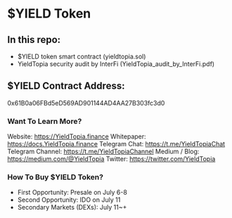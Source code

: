 # $YIELD Token

## In this repo:
- $YIELD token smart contract (yieldtopia.sol)
- YieldTopia security audit by InterFi (YieldTopia_audit_by_InterFi.pdf)

## $YIELD Contract Address:
0x61B0a06FBd5eD569AD901144AD4AA27B303fc3d0

### Want To Learn More?
Website: https://YieldTopia.finance
Whitepaper: https://docs.YieldTopia.finance
Telegram Chat: https://t.me/YieldTopiaChat
Telegram Channel: https://t.me/YieldTopiaChannel
Medium / Blog: https://medium.com/@YieldTopia
Twitter: https://twitter.com/YieldTopia

### How To Buy $YIELD Token? 
- First Opportunity: Presale on July 6-8
- Second Opportunity: IDO on July 11
- Secondary Markets (DEXs): July 11~+

